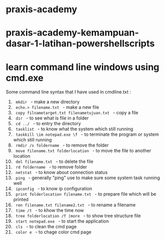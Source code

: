 # praxis-academy
# praxis-academy-kemampuan-dasar-1-latihan-powershellscripts



# learn command line windows using cmd.exe

Some command line syntax that I have used in cmdline.txt :

1. <code> mkdir </code> - make a new directory
2. <code> echo.> filename.txt </code> - make a new file
3. <code> copy filnametarget.txt filenametujuan.txt </code> - copy a file
4. <code> dir </code> - to see what is file in a folder
5. <code> cd ../ </code> - to entry the directory
6. <code> tasklist </code> - to know what the system which still running
7. <code> taskkill \im notepad.exe \f </code> - to terminate the program or system which still running
8. <code> rmdir /s foldername </code> - to remove the folder
9. <code> move filename.txt folderlocation </code> - to move the file to another location
10. <code> del filename.txt </code> - to delete the file
11. <code> rd foldername </code> - to remove folder
12. <code> netstat </code> - to know about connection status
13. <code> ping </code> - generally "ping" use to make sure some system task running well
14. <code> ipconfig </code> - to know ip configuration
15. <code> print folderlocation filename.txt </code> - to prepare file which will be printed
16. <code> ren filename.txt filename2.txt </code> - to rename a filename
17. <code> time /t </code> - to khow the time now
18. <code> tree folderlocation /f |more </code> - to show tree structure file
19. <code> start notepad.exe </code> - to start the application
20. <code> cls </code> - to clean the cmd page
21. <code> color e </code> - to chage color cmd page
